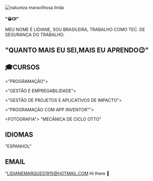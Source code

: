 ![natureza maravilhosa linda](https://user-images.githubusercontent.com/89882230/133125555-79949c17-0a97-4617-9c1f-428b04b81528.gif)
#### "😀OI"
MEU NOME É LIDIANE, SOU BRASILEIRA, TRABALHO COMO TEC. DE SEGURANÇA DO TRABALHO.


## "QUANTO MAIS EU SEI,MAIS EU APRENDO😉"

## 🎓CURSOS 

<"PROGRAMAÇÃO">

<"GESTÃO E EMPREGABILIDADE">

<"GESTÃO DE PROJETOS E APLICATIVOS DE IMPACTO">

<"PROGRAMAÇÃO COM APP INVENTOR"">

<FOTOGRAFIA">
"MECÂNICA DE CICLO OTTO" 

## IDIOMAS
"ESPANHOL"

## EMAIL
"LIDIANEMARQUES1915@HOTMAIL.COM Hi there 👋

<!--
**Lidimarques/Lidimarques** is a ✨ _special_ ✨ repository because its `README.md` (this file) appears on your GitHub profile.

Here are some ideas to get you started:

- 🔭 I’m currently working on ...
- 🌱 I’m currently learning ...
- 👯 I’m looking to collaborate on ...
- 🤔 I’m looking for help with ...
- 💬 Ask me about ...
- 📫 How to reach me: ...
- 😄 Pronouns: ...
- ⚡ Fun fact: ...
-->
